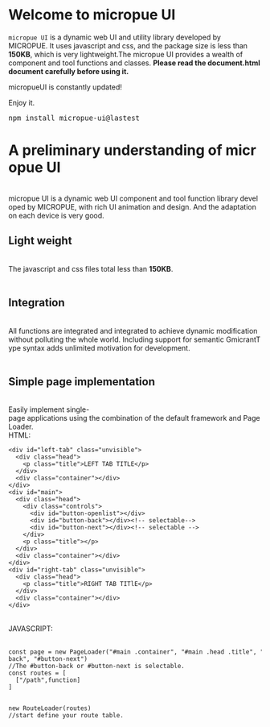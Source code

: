 # Welcome to micropue UI

`micropue UI` is a dynamic web UI and utility library developed by MICROPUE. It uses javascript and css, and the package size is less than **150KB**, which is very lightweight.The micropue UI provides a wealth of component and tool functions and classes.
**Please read the document.html document carefully before using it.**

micropueUI is constantly updated!

Enjoy it.
<pre>npm install micropue-ui@lastest</pre>
<h1 class="h1">A&nbsp;preliminary&nbsp;understanding&nbsp;of&nbsp;micropue&nbsp;UI</h1><br>micropue&nbsp;UI&nbsp;is&nbsp;a&nbsp;dynamic&nbsp;web&nbsp;UI&nbsp;component&nbsp;and&nbsp;tool&nbsp;function&nbsp;library&nbsp;developed&nbsp;by&nbsp;MICROPUE,&nbsp;with&nbsp;rich&nbsp;UI&nbsp;animation&nbsp;and&nbsp;design.&nbsp;And&nbsp;the&nbsp;adaptation&nbsp;on&nbsp;each&nbsp;device&nbsp;is&nbsp;very&nbsp;good.<br><m-hr></m-hr><h2 class="h2">Light&nbsp;weight</h2><br>The&nbsp;javascript&nbsp;and&nbsp;css&nbsp;files&nbsp;total&nbsp;less&nbsp;than&nbsp;<strong>150KB</strong>.<br><br><h2 class="h2">Integration</h2><br>All&nbsp;functions&nbsp;are&nbsp;integrated&nbsp;and&nbsp;integrated&nbsp;to&nbsp;achieve&nbsp;dynamic&nbsp;modification&nbsp;without&nbsp;polluting&nbsp;the&nbsp;whole&nbsp;world.&nbsp;Including&nbsp;support&nbsp;for&nbsp;semantic&nbsp;GmicrantType&nbsp;syntax&nbsp;adds&nbsp;unlimited&nbsp;motivation&nbsp;for&nbsp;development.<br><m-hr></m-hr><br><h2 class="h2">Simple&nbsp;page&nbsp;implementation</h2><br>Easily&nbsp;implement&nbsp;single-page&nbsp;applications&nbsp;using&nbsp;the&nbsp;combination&nbsp;of&nbsp;the&nbsp;default&nbsp;framework&nbsp;and&nbsp;PageLoader.<br>HTML:<br><div class="code"><pre><code data-highlighted="yes" class="hljs language-php-template"><span class="language-xml"><span class="hljs-tag">&lt;<span class="hljs-name">div</span>&nbsp;<span class="hljs-attr">id</span>=<span class="hljs-string">"left-tab"</span>&nbsp;<span class="hljs-attr">class</span>=<span class="hljs-string">"unvisible"</span>&gt;</span>
&nbsp;&nbsp;<span class="hljs-tag">&lt;<span class="hljs-name">div</span>&nbsp;<span class="hljs-attr">class</span>=<span class="hljs-string">"head"</span>&gt;</span>
&nbsp;&nbsp;&nbsp;&nbsp;<span class="hljs-tag">&lt;<span class="hljs-name">p</span>&nbsp;<span class="hljs-attr">class</span>=<span class="hljs-string">"title"</span>&gt;</span>LEFT&nbsp;TAB&nbsp;TITLE<span class="hljs-tag">&lt;/<span class="hljs-name">p</span>&gt;</span>
&nbsp;&nbsp;<span class="hljs-tag">&lt;/<span class="hljs-name">div</span>&gt;</span>
&nbsp;&nbsp;<span class="hljs-tag">&lt;<span class="hljs-name">div</span>&nbsp;<span class="hljs-attr">class</span>=<span class="hljs-string">"container"</span>&gt;</span><span class="hljs-tag">&lt;/<span class="hljs-name">div</span>&gt;</span>
<span class="hljs-tag">&lt;/<span class="hljs-name">div</span>&gt;</span>
<span class="hljs-tag">&lt;<span class="hljs-name">div</span>&nbsp;<span class="hljs-attr">id</span>=<span class="hljs-string">"main"</span>&gt;</span>
&nbsp;&nbsp;<span class="hljs-tag">&lt;<span class="hljs-name">div</span>&nbsp;<span class="hljs-attr">class</span>=<span class="hljs-string">"head"</span>&gt;</span>
&nbsp;&nbsp;&nbsp;&nbsp;<span class="hljs-tag">&lt;<span class="hljs-name">div</span>&nbsp;<span class="hljs-attr">class</span>=<span class="hljs-string">"controls"</span>&gt;</span>
&nbsp;&nbsp;&nbsp;&nbsp;&nbsp;&nbsp;<span class="hljs-tag">&lt;<span class="hljs-name">div</span>&nbsp;<span class="hljs-attr">id</span>=<span class="hljs-string">"button-openlist"</span>&gt;</span><span class="hljs-tag">&lt;/<span class="hljs-name">div</span>&gt;</span>
&nbsp;&nbsp;&nbsp;&nbsp;&nbsp;&nbsp;<span class="hljs-tag">&lt;<span class="hljs-name">div</span>&nbsp;<span class="hljs-attr">id</span>=<span class="hljs-string">"button-back"</span>&gt;</span><span class="hljs-tag">&lt;/<span class="hljs-name">div</span>&gt;</span><span class="hljs-comment">&lt;!--&nbsp;selectable--&gt;</span>
&nbsp;&nbsp;&nbsp;&nbsp;&nbsp;&nbsp;<span class="hljs-tag">&lt;<span class="hljs-name">div</span>&nbsp;<span class="hljs-attr">id</span>=<span class="hljs-string">"button-next"</span>&gt;</span><span class="hljs-tag">&lt;/<span class="hljs-name">div</span>&gt;</span><span class="hljs-comment">&lt;!--&nbsp;selectable&nbsp;--&gt;</span>
&nbsp;&nbsp;&nbsp;&nbsp;<span class="hljs-tag">&lt;/<span class="hljs-name">div</span>&gt;</span>
&nbsp;&nbsp;&nbsp;&nbsp;<span class="hljs-tag">&lt;<span class="hljs-name">p</span>&nbsp;<span class="hljs-attr">class</span>=<span class="hljs-string">"title"</span>&gt;</span><span class="hljs-tag">&lt;/<span class="hljs-name">p</span>&gt;</span>
&nbsp;&nbsp;<span class="hljs-tag">&lt;/<span class="hljs-name">div</span>&gt;</span>
&nbsp;&nbsp;<span class="hljs-tag">&lt;<span class="hljs-name">div</span>&nbsp;<span class="hljs-attr">class</span>=<span class="hljs-string">"container"</span>&gt;</span><span class="hljs-tag">&lt;/<span class="hljs-name">div</span>&gt;</span>
<span class="hljs-tag">&lt;/<span class="hljs-name">div</span>&gt;</span>
<span class="hljs-tag">&lt;<span class="hljs-name">div</span>&nbsp;<span class="hljs-attr">id</span>=<span class="hljs-string">"right-tab"</span>&nbsp;<span class="hljs-attr">class</span>=<span class="hljs-string">"unvisible"</span>&gt;</span>
&nbsp;&nbsp;<span class="hljs-tag">&lt;<span class="hljs-name">div</span>&nbsp;<span class="hljs-attr">class</span>=<span class="hljs-string">"head"</span>&gt;</span>
&nbsp;&nbsp;&nbsp;&nbsp;<span class="hljs-tag">&lt;<span class="hljs-name">p</span>&nbsp;<span class="hljs-attr">class</span>=<span class="hljs-string">"title"</span>&gt;</span>RIGHT&nbsp;TAB&nbsp;TITlE<span class="hljs-tag">&lt;/<span class="hljs-name">p</span>&gt;</span>
&nbsp;&nbsp;<span class="hljs-tag">&lt;/<span class="hljs-name">div</span>&gt;</span>
&nbsp;&nbsp;<span class="hljs-tag">&lt;<span class="hljs-name">div</span>&nbsp;<span class="hljs-attr">class</span>=<span class="hljs-string">"container"</span>&gt;</span><span class="hljs-tag">&lt;/<span class="hljs-name">div</span>&gt;</span>
<span class="hljs-tag">&lt;/<span class="hljs-name">div</span>&gt;</span></span></code></pre></div><br>JAVASCRIPT:<br><br><div class="code"><pre><code data-highlighted="yes" class="hljs language-javascript"><span class="hljs-keyword">const</span>&nbsp;page&nbsp;=&nbsp;<span class="hljs-keyword">new</span>&nbsp;<span class="hljs-title class_">PageLoader</span>(<span class="hljs-string">"#main&nbsp;.container"</span>,&nbsp;<span class="hljs-string">"#main&nbsp;.head&nbsp;.title"</span>,&nbsp;<span class="hljs-string">"DEFAULT&nbsp;TITLE"</span>,&nbsp;<span class="hljs-string">"#button-back"</span>,&nbsp;<span class="hljs-string">"#button-next"</span>)
<span class="hljs-comment">//The&nbsp;#button-back&nbsp;or&nbsp;#button-next&nbsp;is&nbsp;selectable.</span>
<span class="hljs-keyword">const</span>&nbsp;routes&nbsp;=&nbsp;[
&nbsp;&nbsp;[<span class="hljs-string">"/path"</span>,<span class="hljs-keyword">function</span>]
]

<span class="hljs-keyword">new</span>&nbsp;<span class="hljs-title class_">RouteLoader</span>(routes)
<span class="hljs-comment">//start&nbsp;define&nbsp;your&nbsp;route&nbsp;table.</span>
</code></pre></div>
